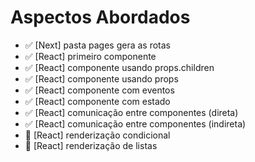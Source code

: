 # Aspectos Abordados

- ✅ [Next] pasta pages gera as rotas
- ✅ [React] primeiro componente
- ✅ [React] componente usando props.children
- ✅ [React] componente usando props
- ✅ [React] componente com eventos
- ✅ [React] componente com estado
- ✅ [React] comunicação entre componentes (direta)
- ✅ [React] comunicação entre componentes (indireta)
- 🔴 [React] renderização condicional
- 🔴 [React] renderização de listas